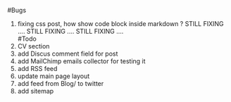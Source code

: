 #Bugs
1) fixing css post, how show code block inside markdown ?
STILL FIXING ....   STILL FIXING ....    STILL FIXING ....   
#Todo
1) CV section
2) add Discus comment field for post
3) add MailChimp emails collector for testing it
4) add RSS feed
5) update main page layout
6) add feed from Blog/ to twitter
7) add sitemap
